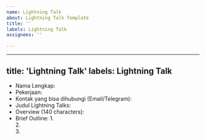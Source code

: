 ```yaml
---
name: Lightning Talk
about: Lightning Talk Template
title: ''
labels: Lightning Talk
assignees: ''

---
```


---
title: 'Lightning Talk'
labels: Lightning Talk
---

*   Nama Lengkap: 
*   Pekerjaan:  
*   Kontak yang bisa dihubungi (Email/Telegram): 
*   Judul Lightning Talks: 
*   Overview (140 characters): 
*   Brief Outline: 
    1.  
    2.  
    3.  
